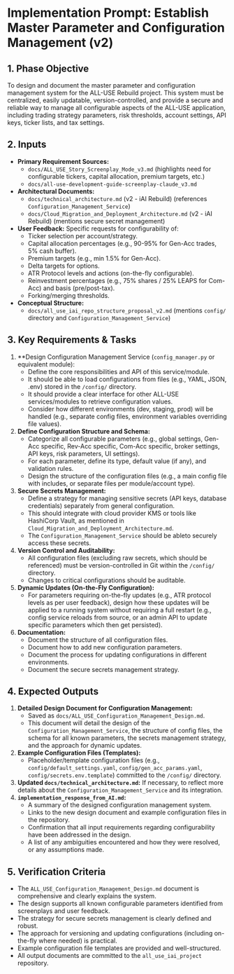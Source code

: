 # Implementation Prompt: Establish Master Parameter and Configuration Management (v2)

## 1. Phase Objective

To design and document the master parameter and configuration management system for the ALL-USE Rebuild project. This system must be centralized, easily updatable, version-controlled, and provide a secure and reliable way to manage all configurable aspects of the ALL-USE application, including trading strategy parameters, risk thresholds, account settings, API keys, ticker lists, and tax settings.

## 2. Inputs

*   **Primary Requirement Sources:**
    *   `docs/ALL_USE_Story_Screenplay_Mode_v3.md` (highlights need for configurable tickers, capital allocation, premium targets, etc.)
    *   `docs/all-use-development-guide-screenplay-claude_v3.md`
*   **Architectural Documents:**
    *   `docs/technical_architecture.md` (v2 - iAI Rebuild) (references `Configuration_Management_Service`)
    *   `docs/Cloud_Migration_and_Deployment_Architecture.md` (v2 - iAI Rebuild) (mentions secure secret management)
*   **User Feedback:** Specific requests for configurability of:
    *   Ticker selection per account/strategy.
    *   Capital allocation percentages (e.g., 90-95% for Gen-Acc trades, 5% cash buffer).
    *   Premium targets (e.g., min 1.5% for Gen-Acc).
    *   Delta targets for options.
    *   ATR Protocol levels and actions (on-the-fly configurable).
    *   Reinvestment percentages (e.g., 75% shares / 25% LEAPS for Com-Acc) and basis (pre/post-tax).
    *   Forking/merging thresholds.
*   **Conceptual Structure:**
    *   `docs/all_use_iai_repo_structure_proposal_v2.md` (mentions `config/` directory and `Configuration_Management_Service`)

## 3. Key Requirements & Tasks

1.  **Design Configuration Management Service (`config_manager.py` or equivalent module):
    *   Define the core responsibilities and API of this service/module.
    *   It should be able to load configurations from files (e.g., YAML, JSON, .env) stored in the `/config/` directory.
    *   It should provide a clear interface for other ALL-USE services/modules to retrieve configuration values.
    *   Consider how different environments (dev, staging, prod) will be handled (e.g., separate config files, environment variables overriding file values).
2.  **Define Configuration Structure and Schema:**
    *   Categorize all configurable parameters (e.g., global settings, Gen-Acc specific, Rev-Acc specific, Com-Acc specific, broker settings, API keys, risk parameters, UI settings).
    *   For each parameter, define its type, default value (if any), and validation rules.
    *   Design the structure of the configuration files (e.g., a main config file with includes, or separate files per module/account type).
3.  **Secure Secrets Management:**
    *   Define a strategy for managing sensitive secrets (API keys, database credentials) separately from general configuration.
    *   This should integrate with cloud provider KMS or tools like HashiCorp Vault, as mentioned in `Cloud_Migration_and_Deployment_Architecture.md`.
    *   The `Configuration_Management_Service` should be ableto securely access these secrets.
4.  **Version Control and Auditability:**
    *   All configuration files (excluding raw secrets, which should be referenced) must be version-controlled in Git within the `/config/` directory.
    *   Changes to critical configurations should be auditable.
5.  **Dynamic Updates (On-the-Fly Configuration):**
    *   For parameters requiring on-the-fly updates (e.g., ATR protocol levels as per user feedback), design how these updates will be applied to a running system without requiring a full restart (e.g., config service reloads from source, or an admin API to update specific parameters which then get persisted).
6.  **Documentation:**
    *   Document the structure of all configuration files.
    *   Document how to add new configuration parameters.
    *   Document the process for updating configurations in different environments.
    *   Document the secure secrets management strategy.

## 4. Expected Outputs

1.  **Detailed Design Document for Configuration Management:**
    *   Saved as `docs/ALL_USE_Configuration_Management_Design.md`.
    *   This document will detail the design of the `Configuration_Management_Service`, the structure of config files, the schema for all known parameters, the secrets management strategy, and the approach for dynamic updates.
2.  **Example Configuration Files (Templates):**
    *   Placeholder/template configuration files (e.g., `config/default_settings.yaml`, `config/gen_acc_params.yaml`, `config/secrets.env.template`) committed to the `/config/` directory.
3.  **Updated `docs/technical_architecture.md`:** If necessary, to reflect more details about the `Configuration_Management_Service` and its integration.
4.  **`implementation_response_from_AI.md`:**
    *   A summary of the designed configuration management system.
    *   Links to the new design document and example configuration files in the repository.
    *   Confirmation that all input requirements regarding configurability have been addressed in the design.
    *   A list of any ambiguities encountered and how they were resolved, or any assumptions made.

## 5. Verification Criteria

*   The `ALL_USE_Configuration_Management_Design.md` document is comprehensive and clearly explains the system.
*   The design supports all known configurable parameters identified from screenplays and user feedback.
*   The strategy for secure secrets management is clearly defined and robust.
*   The approach for versioning and updating configurations (including on-the-fly where needed) is practical.
*   Example configuration file templates are provided and well-structured.
*   All output documents are committed to the `all_use_iai_project` repository.

